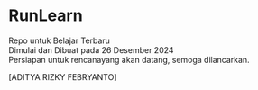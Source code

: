 # RunLearn

Repo untuk Belajar Terbaru <br />
Dimulai dan Dibuat pada 26 Desember 2024 <br />
Persiapan untuk rencanayang akan datang, semoga dilancarkan. <br/>

[ADITYA RIZKY FEBRYANTO]